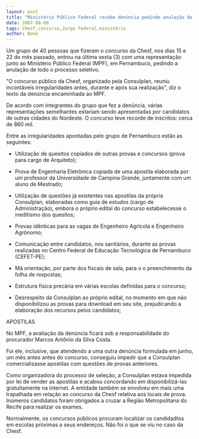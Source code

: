 ```yaml
---
layout: post
title: "Ministério Público Federal recebe denúncia pedindo anulação do concurso da Chesf"
date: 2007-08-08
tags: Chesf,concurso,Jorge Federal,ministério
author: None
---
```

Um grupo de 40 pessoas que fizeram o concurso da Chesf, nos dias 15 e 22 do m&ecirc;s passado, entrou na &uacute;ltima sexta (3) com uma representa&ccedil;&atilde;o junto ao Minist&eacute;rio P&uacute;blico Federal (MPF), em Pernambuco, pedindo a anula&ccedil;&atilde;o de todo o processo seletivo. 

&quot;O concurso p&uacute;blico da Chesf, organizado pela Consulplan, reuniu incont&aacute;veis irregularidades antes, durante e ap&oacute;s sua realiza&ccedil;&atilde;o&quot;, diz o texto da den&uacute;ncia encaminhada ao MPF. 

De acordo com integrantes do grupo que fez a den&uacute;ncia, v&aacute;rias representa&ccedil;&otilde;es semelhantes estariam sendo apresentadas por candidatos de outras cidades do Nordeste. O concurso teve recorde de inscritos: cerca de 860 mil. 

Entre as irregularidades apontadas pelo grupo de Pernambuco est&atilde;o as seguintes: 

- Utiliza&ccedil;&atilde;o de quesitos copiados de outras provas e concursos (prova para cargo de Arquiteto); 

- Prova de Engenharia Eletr&ocirc;nica copiada de uma apostila elaborada por um professor da Universidade de Campina Grande, juntamente com um aluno de Mestrado; 

- Utiliza&ccedil;&atilde;o de quest&otilde;es j&aacute; existentes nas apostilas da pr&oacute;pria Consulplan, elaboradas como guia de estudos (cargo de Administra&ccedil;&atilde;o), embora o pr&oacute;prio edital do concurso estabelecesse o ineditismo dos quesitos; 

- Provas id&ecirc;nticas para as vagas de Engenheiro Agr&iacute;cola e Engenheiro Agr&ocirc;nomo; 

- Comunica&ccedil;&atilde;o entre candidatos, nos sanit&aacute;rios, durante as provas realizadas no Centro Federal de Educa&ccedil;&atilde;o Tecnol&oacute;gica de Pernambuco (CEFET-PE); 

- M&aacute; orienta&ccedil;&atilde;o, por parte dos fiscais de sala, para o o preenchimento da folha de respostas; 

- Estrutura f&iacute;sica prec&aacute;ria em v&aacute;rias escolas definidas para o concurso; 

- Desrespeito da Consulplan ao pr&oacute;prio edital, no momento em que n&atilde;o disponibilizou as provas para download em seu site, prejudicando a elabora&ccedil;&atilde;o dos recursos pelos candidatos; 

APOSTILAS 

No MPF, a avalia&ccedil;&atilde;o da den&uacute;ncia ficar&aacute; sob a responsabilidade do procurador Marcos Ant&ocirc;nio da Silva Costa. 

Foi ele, inclusive, que atendendo a uma outra den&uacute;ncia formulada em junho, um m&ecirc;s antes antes do concurso, conseguiu impedir que a Consulplan comercializasse apostilas com quest&otilde;es de provas anteriores. 

Como organizadora do processo de sele&ccedil;&atilde;o, a Consulplan estava impedida por lei de vender as apostilas e acabou concordando em disponibiliz&aacute;-las gratuitamente na internet. 
A entidade tamb&eacute;m se envolveu em mais uma trapalhada em rela&ccedil;&atilde;o ao concurso da Chesf relativa aos locais de prova. In&uacute;meros candidatos foram obrigados a cruzar a Regi&atilde;o Metropolitana do Recife para realizar os exames. 

Normalmente, os concursos p&uacute;blicos procuram localizar os candidadtos em&nbsp;escolas pr&oacute;ximas a seus endere&ccedil;os. N&atilde;o foi o que se viu no caso da Chesf. 